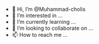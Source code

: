 - 👋 Hi, I’m @Muhammad-cholis
- 👀 I’m interested in ...
- 🌱 I’m currently learning ...
- 💞️ I’m looking to collaborate on ...
- 📫 How to reach me ...

<!---
Muhammad-cholis/Muhammad-cholis is a ✨ special ✨ repository because its `README.md` (this file) appears on your GitHub profile.
You can click the Preview link to take a look at your changes.
--->
